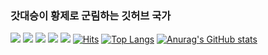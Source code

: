 ### 갓대승이 황제로 군림하는 깃허브 국가
![](https://img.shields.io/badge/Python-3776AB?style=for-the-badge&logo=python&logoColor=white)
![](https://img.shields.io/badge/MySQL-00000F?style=for-the-badge&logo=mysql&logoColor=white)
![](http://ForTheBadge.com/images/badges/made-with-python.svg)
![](https://img.shields.io/badge/Made%20with-Jupyter-orange?style=for-the-badge&logo=Jupyter)
![](https://img.shields.io/badge/Ferrari-D40000?logo=ferrari&logoColor=fff&style=for-the-badge)
[![Hits](https://hits.seeyoufarm.com/api/count/incr/badge.svg?url=https%3A%2F%2Fgithub.com%2FHaniibal730%2Fhit-counter&count_bg=%233D8EC8&title_bg=%23555555&icon=&icon_color=%23E7E7E7&title=HITS&edge_flat=false)](https://hits.seeyoufarm.com)
[![Top Langs](https://github-readme-stats.vercel.app/api/top-langs/?username=Hannibal730)](https://github.com/anuraghazra/github-readme-stats)
[![Anurag's GitHub stats](https://github-readme-stats.vercel.app/api?username=Hannibal730)](https://github.com/anuraghazra/github-readme-stats)
![]()
![]()
![]()

